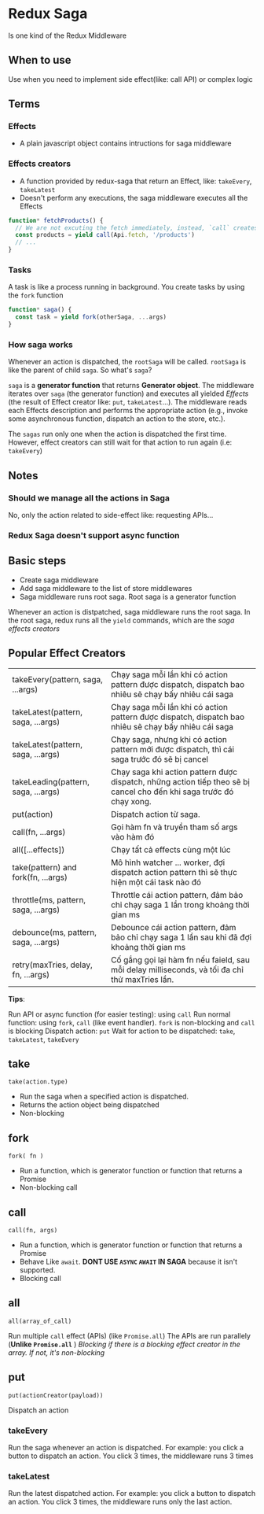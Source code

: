 # Redux Saga

Is one kind of the Redux Middleware 

## When to use

Use when you need to implement side effect(like: call API) or complex logic

## Terms

### Effects

- A plain javascript object contains intructions for saga middleware

### Effects creators

- A function provided by redux-saga that return an Effect, like: `takeEvery`, `takeLatest`
- Doesn't perform any executions, the saga middleware executes all the Effects

```js
function* fetchProducts() {
  // We are not excuting the fetch immediately, instead, `call` creates a description of the effect.
  const products = yield call(Api.fetch, '/products')
  // ...
}
```


### Tasks

A task is like a process running in background. You create tasks by using the `fork` function

```js
function* saga() {
  const task = yield fork(otherSaga, ...args)
}
```

### How saga works

Whenever an action is dispatched, the `rootSaga` will be called. `rootSaga` is like the parent of child `saga`. So what's `saga`?

`saga` is a **generator function** that returns **Generator object**. The middleware iterates over `saga` (the generator function) and executes all yielded *Effects* (the result of Effect creator like: `put`, `takeLatest`...). The middleware reads each Effects description and performs the appropriate action (e.g., invoke some asynchronous function, dispatch an action to the store, etc.).

The `sagas` run only one when the action is dispatched the first time. However, effect creators can still wait for that action to run again (i.e: `takeEvery`)

## Notes

### Should we manage all the actions in Saga

No, only the action related to side-effect like: requesting APIs...

### Redux Saga doesn't support async function

## Basic steps

- Create saga middleware
- Add saga middleware to the list of store middlewares
- Saga middleware runs root saga. Root saga is a generator function

Whenever an action is distpatched, saga middleware runs the root saga. In the root saga, redux runs all the `yield` commands, which are the
*saga effects creators*

## Popular Effect Creators

<table>

  <tr>
    <td>takeEvery(pattern, saga, ...args)</td>
    <td>Chạy saga mỗi lần khi có action pattern được dispatch, dispatch bao nhiêu sẽ chạy bấy nhiêu cái saga</td>
  </tr>
  <tr>
    <td>takeLatest(pattern, saga, ...args)</td>
    <td>Chạy saga mỗi lần khi có action pattern được dispatch, dispatch bao nhiêu sẽ chạy bấy nhiêu cái saga</td>
  </tr>
  <tr>
    <td>takeLatest(pattern, saga, ...args)</td>
    <td>Chạy saga, nhưng khi có action pattern mới được dispatch, thì cái saga trước đó sẽ bị cancel</td>
  </tr>
  <tr>
    <td>takeLeading(pattern, saga, ...args)</td>
    <td>Chạy saga khi action pattern được dispatch, những action tiếp theo sẽ bị cancel cho đến khi saga trước đó chạy xong.</td>
  </tr>
  <tr>
    <td>put(action)</td>
    <td>Dispatch action từ saga.</td>
  </tr>
  <tr>
    <td>call(fn, ...args)</td>
    <td>Gọi hàm fn và truyền tham số args vào hàm đó</td>
  </tr>
  <tr>
    <td>all([...effects])</td>
    <td>Chạy tất cả effects cùng một lúc</td>
  </tr>
  <tr>
    <td>take(pattern) and fork(fn, ...args)</td>
    <td>Mô hình watcher ... worker, đợi dispatch action pattern thì sẽ thực hiện một cái task nào đó</td>
  </tr>
  <tr>
    <td>throttle(ms, pattern, saga, ...args)</td>
    <td>Throttle cái action pattern, đảm bảo chỉ chạy saga 1 lần trong khoảng thời gian ms</td>
  </tr>
  <tr>
    <td>debounce(ms, pattern, saga, ...args)</td>
    <td>Debounce cái action pattern, đảm bảo chỉ chạy saga 1 lần sau khi đã đợi khoảng thời gian ms</td>
  </tr>
  <tr>
    <td>retry(maxTries, delay, fn, ...args)</td>
    <td>Cố gắng gọi lại hàm fn nếu faield, sau mỗi delay milliseconds, và tối đa chỉ thử maxTries lần.</td>
  </tr>

</table>

**Tips**:

Run API or async function (for easier testing): using `call`
Run normal function: using `fork`, `call` (like event handler). `fork` is non-blocking and `call` is blocking
Dispatch action: `put`
Wait for action to be dispatched: `take`, `takeLatest`, `takeEvery`

## take

`take(action.type)`

- Run the saga when a specified action is dispatched.
- Returns the action object being dispatched
- Non-blocking

## fork

`fork( fn )`

- Run a function, which is generator function or function that returns a Promise
- Non-blocking call

## call

`call(fn, args)`

- Run a function, which is generator function or function that returns a Promise
- Behave Like `await`. **DONT USE `ASYNC` `AWAIT` IN SAGA** because it isn't supported.
- Blocking call

## all

`all(array_of_call)`

Run multiple `call` effect (APIs) (like `Promise.all`)
The APIs are run parallely (**Unlike `Promise.all`** )
*Blocking if there is a blocking effect creator in the array. If not, it's non-blocking*

## put

`put(actionCreator(payload))`

Dispatch an action

### takeEvery

Run the saga whenever an action is dispatched. For example: you click a button to dispatch an action. You click 3 times, the middleware runs 3 times

### takeLatest

Run the latest dispatched action. For example: you click a button to dispatch an action. You click 3 times, the middleware runs only the last action.
